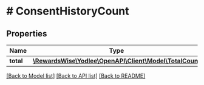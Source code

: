 # # ConsentHistoryCount

## Properties

Name | Type | Description | Notes
------------ | ------------- | ------------- | -------------
**total** | [**\RewardsWise\Yodlee\OpenAPI\Client\Model\TotalCount**](TotalCount.md) |  | [optional]

[[Back to Model list]](../../README.md#models) [[Back to API list]](../../README.md#endpoints) [[Back to README]](../../README.md)
